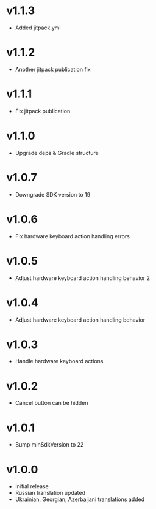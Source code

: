 # v1.1.3
* Added jitpack.yml

# v1.1.2
* Another jitpack publication fix

# v1.1.1
* Fix jitpack publication

# v1.1.0
* Upgrade deps & Gradle structure

# v1.0.7
* Downgrade SDK version to 19

# v1.0.6
* Fix hardware keyboard action handling errors

# v1.0.5
* Adjust hardware keyboard action handling behavior 2

# v1.0.4
* Adjust hardware keyboard action handling behavior

# v1.0.3
* Handle hardware keyboard actions

# v1.0.2
* Cancel button can be hidden

# v1.0.1
* Bump minSdkVersion to 22

# v1.0.0
* Initial release
* Russian translation updated
* Ukrainian, Georgian, Azerbaijani translations added
